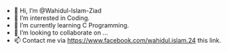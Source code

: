 - 👋 Hi, I’m @Wahidul-Islam-Ziad
- 👀 I’m interested in Coding.
- 🌱 I’m currently learning C Programming.
- 💞️ I’m looking to collaborate on ...
- 📫 Contact me via https://www.facebook.com/wahidul.islam.24 this link.

<!---
Wahidul-Islam-Ziad/Wahidul-Islam-Ziad is a ✨ special ✨ repository because its `README.md` (this file) appears on your GitHub profile.
You can click the Preview link to take a look at your changes.
--->
